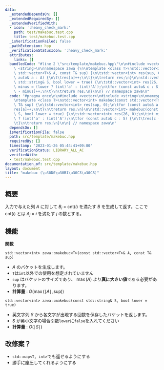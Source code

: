 ```yaml
---
data:
  _extendedDependsOn: []
  _extendedRequiredBy: []
  _extendedVerifiedWith:
  - icon: ':heavy_check_mark:'
    path: test/makebuc.test.cpp
    title: test/makebuc.test.cpp
  _isVerificationFailed: false
  _pathExtension: hpp
  _verificationStatusIcon: ':heavy_check_mark:'
  attributes:
    links: []
  bundledCode: "#line 2 \"src/template/makebuc.hpp\"\n\n#include <vector>\n#include\
    \ <string>\n\nnamespace zawa {\n\ntemplate <class T>\nstd::vector<int> makebuc(const\
    \ std::vector<T>& A, const T& sup) {\n\tstd::vector<int> res(sup, 0);\n\tfor (const\
    \ auto& a : A) {\n\t\tres[a]++;\n\t}\n\treturn res;\n}\n\nstd::vector<int> makebuc(const\
    \ std::string& S, bool lower = true) {\n\tstd::vector<int> res(26, 0);\n\tint\
    \ minus = (lower ? (int)'a' : (int)'A');\n\tfor (const auto& c : S) {\n\t\tres[c\
    \ - minus]++;\n\t}\n\treturn res;\n}\n\n} // namespace zawa\n"
  code: "#pragma once\n\n#include <vector>\n#include <string>\n\nnamespace zawa {\n\
    \ntemplate <class T>\nstd::vector<int> makebuc(const std::vector<T>& A, const\
    \ T& sup) {\n\tstd::vector<int> res(sup, 0);\n\tfor (const auto& a : A) {\n\t\t\
    res[a]++;\n\t}\n\treturn res;\n}\n\nstd::vector<int> makebuc(const std::string&\
    \ S, bool lower = true) {\n\tstd::vector<int> res(26, 0);\n\tint minus = (lower\
    \ ? (int)'a' : (int)'A');\n\tfor (const auto& c : S) {\n\t\tres[c - minus]++;\n\
    \t}\n\treturn res;\n}\n\n} // namespace zawa\n"
  dependsOn: []
  isVerificationFile: false
  path: src/template/makebuc.hpp
  requiredBy: []
  timestamp: '2023-01-26 05:44:41+09:00'
  verificationStatus: LIBRARY_ALL_AC
  verifiedWith:
  - test/makebuc.test.cpp
documentation_of: src/template/makebuc.hpp
layout: document
title: "makebuc (\u30D0\u30B1\u30C3\u30C8)"
---
```


## 概要

入力で与えた列 $A$ に対して $B_i\ =\ \text{cnt} (i)$ を満たす $B$ を生成して返す。ここで $\text{cnt}(i)$ とは $A_j\ =\ i$ を満たす $j$ の数とする。


## 機能

**関数**

`std::vector<int> zawa::makebuc<T>(const std::vector<T>& A, const T& sup)`
- $A$ のバケットを生成します。
- `T`は`int`以外での使用を想定されていません
- `sup` はバケットのサイズであり、 $\max(A)$ より**真に大きい値**である必要があります。
- **計算量** : $O(\max(\mid A\mid, \text{sup}))$

`std::vector<int> zawa::makebuc(const std::string& S, bool lower = true)`
- 英文字列 $S$ から各文字が出現する回数を保存したバケットを返します。
- $S$ が英小文字の場合引数`lower`に`false`を入れてください
- **計算量** : $O(\mid S\mid)$


## 改修案？

- `std::map<T, int>`でも返せるようにする
- 勝手に座圧してくれるようにする
